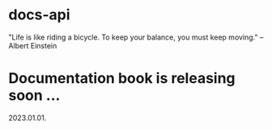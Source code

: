 # docs-api
  "Life is like riding a bicycle. To keep your balance, you must keep moving." – Albert Einstein

# Documentation book is releasing soon ...
  2023.01.01.
